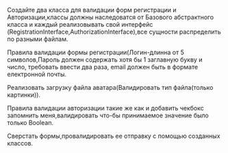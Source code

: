 Создайте два класса для валидации форм регистрации и Авторизации,классы должны наследоватся
от Базового абстрактного класса и каждый реализовывать свой интерфейс
(RegistrationInterface,AuthorizationInterface),все сущности распределить по разными файлам.

Правила валидации формы регистрации(Логин-длинна от 5 символов,Пароль должен содержать 
хотя бы 1 заглавную букву и число, требовать ввести два раза, email должен быть в формате електронной почты.

Реализовать загрузку файла аватара(Валидировать тип файла(только картинки)).

Правила валидации авторизации такие же как и добавить чекбокс запомнить меня,валидировать что-бы 
принимаемое значение было только Boolean.

Сверстать формы,провалидировать ее отправку с помощью созданных классов.